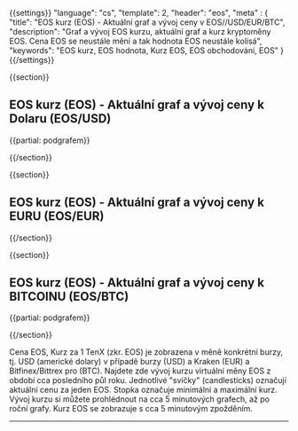 ﻿{{settings}}
  "language": "cs",
  "template": 2,
  "header": "eos",
  "meta" : {
    "title": "EOS kurz (EOS) - Aktuální graf a vývoj ceny v EOS//USD/EUR/BTC",
    "description": "Graf a vývoj EOS kurzu, aktuální graf a kurz kryptoměny EOS. Cena EOS se neustále mění a tak hodnota EOS neustále kolísá",
    "keywords": "EOS kurz, EOS hodnota, Kurz EOS, EOS obchodování, EOS"
  }
{{/settings}}




{{section}}

## **EOS kurz (EOS)** - Aktuální graf a vývoj ceny k Dolaru **(EOS/USD)** 


<!-- TradingView Widget BEGIN -->
<script type="text/javascript" src="https://d33t3vvu2t2yu5.cloudfront.net/tv.js"></script>
<script type="text/javascript">
new TradingView.widget({
  "width": "100%",
  "height": 400,
  "symbol": "BITFINEX:EOSUSD",
  "interval": "60",
  "timezone": "Etc/UTC",
  "theme": "White",
  "style": "3",
  "locale": "en",
  "toolbar_bg": "#f1f3f6",
  "allow_symbol_change": true,
  "hideideas": true,
  "show_popup_button": true,
  "popup_width": "1000",
  "popup_height": "650",
});

</script>
<!-- TradingView Widget END -->

{{partial: podgrafem}}

{{/section}}


{{section}}

## **EOS kurz (EOS)** - Aktuální graf a vývoj ceny k EURU **(EOS/EUR)**

<!-- TradingView Widget BEGIN -->
<script type="text/javascript">
baseUrl = "https://widgets.cryptocompare.com/";
var scripts = document.getElementsByTagName("script");
var embedder = scripts[ scripts.length - 1 ];
(function (){
var appName = encodeURIComponent(window.location.hostname);
if(appName==""){appName="local";}
var s = document.createElement("script");
s.type = "text/javascript";
s.async = true;
var theUrl = baseUrl+'serve/v3/coin/chart?fsym=EOS&tsyms=EUR,';
s.src = theUrl + ( theUrl.indexOf("?") >= 0 ? "&" : "?") + "app=" + appName;
embedder.parentNode.appendChild(s);
})();
</script>
<!-- TradingView Widget END -->


{{/section}}

{{section}}
## **EOS kurz (EOS)** - Aktuální graf a vývoj ceny k BITCOINU **(EOS/BTC)**

<!-- TradingView Widget BEGIN -->
<script type="text/javascript" src="https://d33t3vvu2t2yu5.cloudfront.net/tv.js"></script>
<script type="text/javascript">
new TradingView.widget({
  "width": "100%",
  "height": 400,
  "symbol": "BITFINEX:EOSBTC",
  "interval": "60",
  "timezone": "Etc/UTC",
  "theme": "White",
  "style": "3",
  "locale": "en",
  "toolbar_bg": "#f1f3f6",
  "allow_symbol_change": true,
  "hideideas": true,
  "show_popup_button": true,
  "popup_width": "1000",
  "popup_height": "650",
});

</script>
<!-- TradingView Widget END -->
{{partial: podgrafem}}

{{/section}}

Cena EOS, Kurz za 1 TenX (zkr. EOS) je zobrazena v měně konkrétní burzy, tj. USD (americké dolary) v případě burzy (USD) a Kraken (EUR) a Bitfinex/Bittrex pro (BTC). Najdete zde vývoj kurzu virtuální měny EOS z období cca posledního půl roku. Jednotlivé "svíčky" (candlesticks) označují aktuální cenu za jeden EOS. Stopka označuje minimální a maximální kurz. Vývoj kurzu si můžete prohlédnout na cca 5 minutových grafech, až po roční grafy. Kurz EOS se zobrazuje s cca 5 minutovým zpožděním.
- - -






